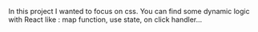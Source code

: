 In this project I wanted to focus on css. You can find some dynamic logic with React like : map function, use state, on click handler... 